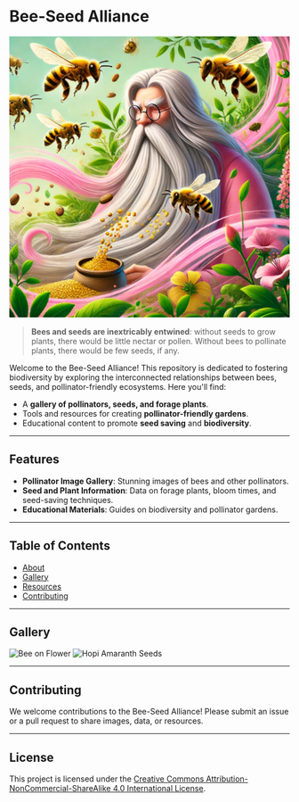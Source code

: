 # Bee-Seed Alliance
![Bee-Seed Alliance](bee-seed-alliance.png)

> **Bees and seeds are inextricably entwined**: without seeds to grow plants, there would be little nectar or pollen. Without bees to pollinate plants, there would be few seeds, if any.

Welcome to the Bee-Seed Alliance! This repository is dedicated to fostering biodiversity by exploring the interconnected relationships between bees, seeds, and pollinator-friendly ecosystems. Here you'll find:

- A **gallery of pollinators, seeds, and forage plants**.
- Tools and resources for creating **pollinator-friendly gardens**.
- Educational content to promote **seed saving** and **biodiversity**.

---

## Features
- **Pollinator Image Gallery**: Stunning images of bees and other pollinators.
- **Seed and Plant Information**: Data on forage plants, bloom times, and seed-saving techniques.
- **Educational Materials**: Guides on biodiversity and pollinator gardens.

---

## Table of Contents
- [About](#about)
- [Gallery](#gallery)
- [Resources](#resources)
- [Contributing](#contributing)

---

## Gallery
![Bee on Flower](path/to/bee-image.jpg)
![Hopi Amaranth Seeds](path/to/seed-image.jpg)

---

## Contributing
We welcome contributions to the Bee-Seed Alliance! Please submit an issue or a pull request to share images, data, or resources.

---

## License
This project is licensed under the [Creative Commons Attribution-NonCommercial-ShareAlike 4.0 International License](https://creativecommons.org/licenses/by-nc-sa/4.0/).


